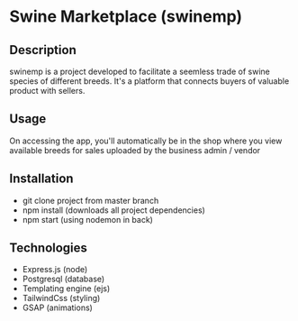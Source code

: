 # Swine Marketplace (swinemp)

## Description
swinemp is a project developed to facilitate a seemless trade of swine species of different breeds.
It's a platform that connects buyers of valuable product with sellers.

## Usage
On accessing the app, you'll automatically be in the shop where you view available breeds for sales
uploaded by the business admin / vendor

## Installation
- git clone project from master branch
- npm install (downloads all project dependencies)
- npm start (using nodemon in back)

## Technologies
- Express.js (node)
- Postgresql (database)
- Templating engine (ejs)
- TailwindCss (styling)
- GSAP (animations)